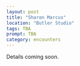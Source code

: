```yaml
---
layout: post
title: "Sharon Marcus"
location: "Butler Studio"
tags: TBA
prompt: TBA
category: encounters
---
```


Details coming soon.
